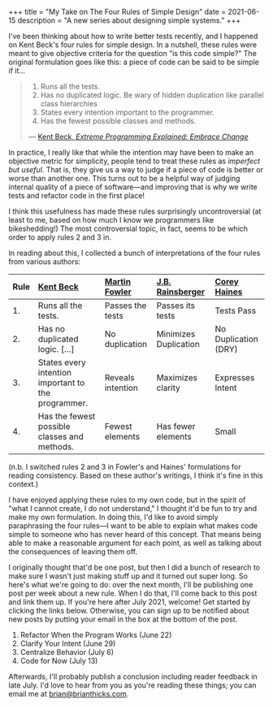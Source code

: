 +++
title = "My Take on The Four Rules of Simple Design"
date = 2021-06-15
description = "A new series about designing simple systems."
+++

I've been thinking about how to write better tests recently, and I happened on Kent Beck's four rules for simple design.
In a nutshell, these rules were meant to give objective criteria for the question "is this code simple?"
The original formulation goes like this: a piece of code can be said to be simple if it...

> 1. Runs all the tests.
> 2. Has no duplicated logic. Be wary of hidden duplication like parallel class hierarchies
> 3. States every intention important to the programmer.
> 4. Has the fewest possible classes and methods.
>
> — [Kent Beck, *Extreme Programming Explained: Embrace Change*](https://www.google.com/books/edition/Extreme_Programming_Explained/G8EL4H4vf7UC?hl=en&gbpv=1&pg=PA57&printsec=frontcover)

In practice, I really like that while the intention may have been to make an objective metric for simplicity, people tend to treat these rules as *imperfect but useful*.
That is, they give us a way to judge if a piece of code is better or worse than another one.
This turns out to be a helpful way of judging internal quality of a piece of software&mdash;and improving that is why we write tests and refactor code in the first place!

I think this usefulness has made these rules surprisingly uncontroversial (at least to me, based on how much I know we programmers like bikeshedding!)
The most controversial topic, in fact, seems to be which order to apply rules 2 and 3 in.

In reading about this, I collected a bunch of interpretations of the four rules from various authors:

| Rule | [Kent Beck][kb]                                     | [Martin Fowler][mf] | [J.B. Rainsberger][jbr] | [Corey Haines][ch]   |
|------|:----------------------------------------------------|:--------------------|:------------------------|:---------------------|
| 1.   | Runs all the tests.                                 | Passes the tests    | Passes its tests        | Tests Pass           |
| 2.   | Has no duplicated logic. [&hellip;]                 | No duplication      | Minimizes Duplication   | No Duplication (DRY) |
| 3.   | States every intention important to the programmer. | Reveals intention   | Maximizes clarity       | Expresses Intent     |
| 4.   | Has the fewest possible classes and methods.        | Fewest elements     | Has fewer elements      | Small                |

[kb]: https://www.google.com/books/edition/Extreme_Programming_Explained/G8EL4H4vf7UC?hl=en&gbpv=1&pg=PA57&printsec=frontcover
[mf]: https://www.martinfowler.com/bliki/BeckDesignRules.html
[jbr]: https://blog.jbrains.ca/permalink/the-four-elements-of-simple-design
[ch]: https://leanpub.com/4rulesofsimpledesign

(n.b. I switched rules 2 and 3 in Fowler's and Haines' formulations for reading consistency.
Based on these author's writings, I think it's fine in this context.)

I have enjoyed applying these rules to my own code, but in the spirit of "what I cannot create, I do not understand," I thought it'd be fun to try and make my own formulation.
In doing this, I'd like to avoid simply paraphrasing the four rules&mdash;I want to be able to explain what makes code simple to someone who has never heard of this concept.
That means being able to make a reasonable argument for each point, as well as talking about the consequences of leaving them off.

I originally thought that'd be one post, but then I did a bunch of research to make sure I wasn't just making stuff up and it turned out super long.
So here's what we're going to do: over the next month, I'll be publishing one post per week about a new rule.
When I do that, I'll come back to this post and link them up.
If you're here after July 2021, welcome!
Get started by clicking the links below.
Otherwise, you can sign up to be notified about new posts by putting your email in the box at the bottom of the post.

1. Refactor When the Program Works (June 22)
2. Clarify Your Intent (June 29)
3. Centralize Behavior (July 6)
4. Code for Now (July 13)

Afterwards, I'll probably publish a conclusion including reader feedback in late July.
I'd love to hear from you as you're reading these things; you can email me at [brian@brianthicks.com](mailto:brian@brianthicks.com).
